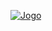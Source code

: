 [![Jogo](https://img.itch.zone/aW1nLzExMjYzMDQ3LmpwZw==/347x500/RR%2FO%2FF.jpg)](https://bomnocraft.itch.io/kill-oranges-3d)
